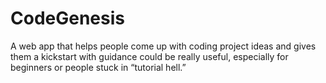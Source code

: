 # CodeGenesis
A web app that helps people come up with coding project ideas
and gives them a kickstart with guidance could be really useful,
especially for beginners or people stuck in “tutorial hell.”
